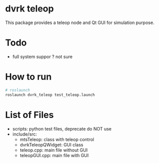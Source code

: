 dvrk teleop 
====================
This package provides a teleop node and Qt GUI for simulation purpose. 

# Todo
* full system suppor ? not sure 

# How to run 
```sh
# roslaunch 
roslaunch dvrk_teleop test_teleop.launch
```

# List of Files 
* scripts: python test files, deprecate do NOT use
* include/src: 
  * mtsTeleop: class with teleop control
  * dvrkTeleopQWidget: GUI class
  * teleop.cpp: main file without GUI
  * teleopGUI.cpp: main file with GUI
